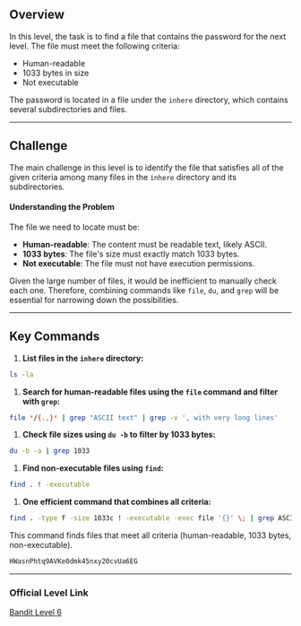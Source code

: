 
## Overview

In this level, the task is to find a file that contains the password for the next level. The file must meet the following criteria:

- Human-readable
- 1033 bytes in size
- Not executable

The password is located in a file under the `inhere` directory, which contains several subdirectories and files.

---
## Challenge

The main challenge in this level is to identify the file that satisfies all of the given criteria among many files in the `inhere` directory and its subdirectories.

#### Understanding the Problem

The file we need to locate must be:

- **Human-readable**: The content must be readable text, likely ASCII.
- **1033 bytes**: The file's size must exactly match 1033 bytes.
- **Not executable**: The file must not have execution permissions.

Given the large number of files, it would be inefficient to manually check each one. Therefore, combining commands like `file`, `du`, and `grep` will be essential for narrowing down the possibilities.

---
## Key Commands

1. **List files in the `inhere` directory:**

```bash
ls -la
```

1. **Search for human-readable files using the `file` command and filter with `grep`:**

```bash
file */{.,}* | grep "ASCII text" | grep -v ', with very long lines'
```

1. **Check file sizes using `du -b` to filter by 1033 bytes:**

```bash
du -b -a | grep 1033
```

1. **Find non-executable files using `find`:**

```bash
find . ! -executable
```

1. **One efficient command that combines all criteria:**

```bash
find . -type f -size 1033c ! -executable -exec file '{}' \; | grep ASCII
```

This command finds files that meet all criteria (human-readable, 1033 bytes, non-executable).

```bash
HWasnPhtq9AVKe0dmk45nxy20cvUa6EG
```

---
### Official Level Link

[Bandit Level 6](https://overthewire.org/wargames/bandit/bandit6.html)
